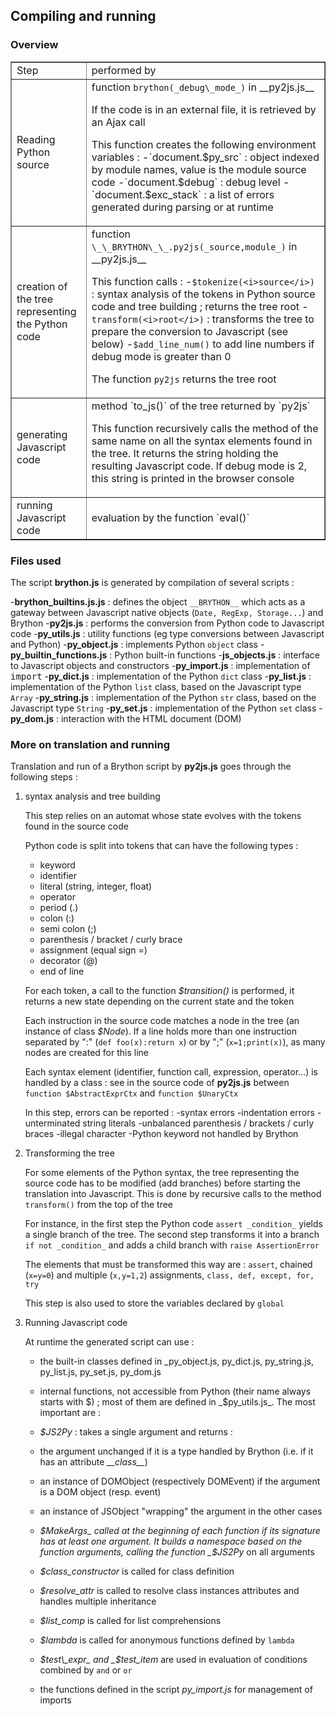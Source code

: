 Compiling and running
---------------------

### Overview

<table border=1 cellpadding =5>
<tr><td>Step </td><td>performed by</td></tr>
<tr>
 <td>Reading Python source</td>
 <td>function <code>brython(_debug\_mode_)</code> in __py2js.js__
  <p>If the code is in an external file, it is retrieved by an Ajax call
  <p>This function creates the following environment variables :
  -`document.$py_src` : object indexed by module names, value is the module source code
  -`document.$debug` : debug level
  -`document.$exc_stack` : a list of errors generated during parsing or at runtime
</td>
</tr>

<tr>
 <td>creation of the tree representing the Python code</td>
 <td>function <code>\_\_BRYTHON\_\_.py2js(_source,module_)</code> in __py2js.js__
  
  This function calls :
  -`$tokenize(<i>source</i>)` : syntax analysis of the tokens in Python source code and tree building ; returns the tree root
  -`transform(<i>root</i>)` : transforms the tree to prepare the conversion to Javascript (see below)
  -`$add_line_num()` to add line numbers if debug mode is greater than 0
  
  The function `py2js` returns the tree root
</td>
</tr>

<tr>
 <td>generating Javascript code</td>
 <td>method `to_js()` of the tree returned by `py2js`

 This function recursively calls the method of the same name on all the syntax elements found in the tree. It returns the string holding the resulting Javascript code. If debug mode is 2, this string is printed in the browser console
 </td>
</tr>

<tr>
 <td>running Javascript code</td>
 <td>evaluation by the function `eval()`</td>
</tr>

</table>

### Files used

The script __brython.js__ is generated by compilation of several scripts :

-__brython_builtins.js.js__ : defines the object `__BRYTHON__` which acts as a gateway between Javascript native objects (`Date, RegExp, Storage...`) and Brython
-__py2js.js__ : performs the conversion from Python code to Javascript code
-__py_utils.js__ : utility functions (eg type conversions between Javascript and Python)
-__py_object.js__ : implements Python `object` class
-__py_builtin_functions.js__ : Python built-in functions
-__js_objects.js__ : interface to Javascript objects and constructors
-__py_import.js__ : implementation of <tt>import</tt>
-__py_dict.js__ : implementation of the Python `dict` class
-__py_list.js__ : implementation of the Python `list` class, based on the Javascript type `Array`
-__py_string.js__ : implementation of the Python `str` class, based on the Javascript type `String`
-__py_set.js__ : implementation of the Python `set` class
-__py_dom.js__ : interaction with the HTML document (DOM)

### More on translation and running

Translation and run of a Brython script by __py2js.js__ goes through the following steps :
<ol>
<li>syntax analysis and tree building

  This step relies on an automat whose state evolves with the tokens found in the source code
  
  Python code is split into tokens that can have the following types : 

  - keyword
  - identifier
  - literal (string, integer, float)
  - operator
  - period (.)
  - colon (:)
  - semi colon (;)
  - parenthesis / bracket / curly brace
  - assignment (equal sign =)
  - decorator (@)
  - end of line

For each token, a call to the function _$transition()_ is performed, it returns a new state depending on the current state and the token

Each instruction in the source code matches a node in the tree (an instance of class _$Node_). If a line holds more than one instruction separated by  ":" (`def foo(x):return x`) or by ";" (`x=1;print(x)`), as many nodes are created for this line

Each syntax element (identifier, function call, expression, operator...) is handled by a class : see in the source code of  __py2js.js__ between `function $AbstractExprCtx` and `function $UnaryCtx`

In this step, errors can be reported : 
-syntax errors
-indentation errors
-unterminated string literals
-unbalanced parenthesis / brackets / curly braces
-illegal character
-Python keyword not handled by Brython

<li>Transforming the tree

For some elements of the Python syntax, the tree representing the source code has to be modified (add branches) before starting the translation into Javascript. This is done by recursive calls to the method `transform()` from the top of the tree

For instance, in the first step the Python code `assert _condition_` yields a single branch of the tree. The second step transforms it into a branch `if not _condition_` and adds a child branch with `raise AssertionError`

The elements that must be transformed this way are : `assert`, chained (`x=y=0`) and multiple (`x,y=1,2`) assignments, `class, def, except, for, try`

This step is also used to store the variables declared by `global`

<li>Running Javascript code

At runtime the generated script can use :

- the built-in classes defined in _py\_object.js, py\_dict.js, py\_string.js, py\_list.js, py\_set.js, py\_dom.js
- internal functions, not accessible from Python (their name always starts with $) ; most of them are defined in _$py\_utils.js_. The most important are :
 - _$JS2Py_ : takes a single argument and returns :
  - the argument unchanged if it is a type handled by Brython (i.e. if it has an attribute _\_\_class\_\__)
  - an instance of DOMObject (respectively DOMEvent) if the argument is a DOM object (resp. event)
  - an instance of JSObject "wrapping" the argument in the other cases

 - _$MakeArgs_ called at the beginning of each function if its signature has at least one argument. It builds a namespace based on the function arguments, calling the function _$JS2Py_ on all arguments
 - _$class\_constructor_ is called for class definition
 - _$resolve\_attr_ is called to resolve class instances attributes and handles multiple inheritance
 - _$list\_comp_ is called for list comprehensions
 - _$lambda_ is called for anonymous functions defined by `lambda`
 - _$test\_expr_ and _$test\_item_ are used in evaluation of conditions combined by `and` or `or`

- the functions defined in the script _py\_import.js_ for management of imports

</ol>
